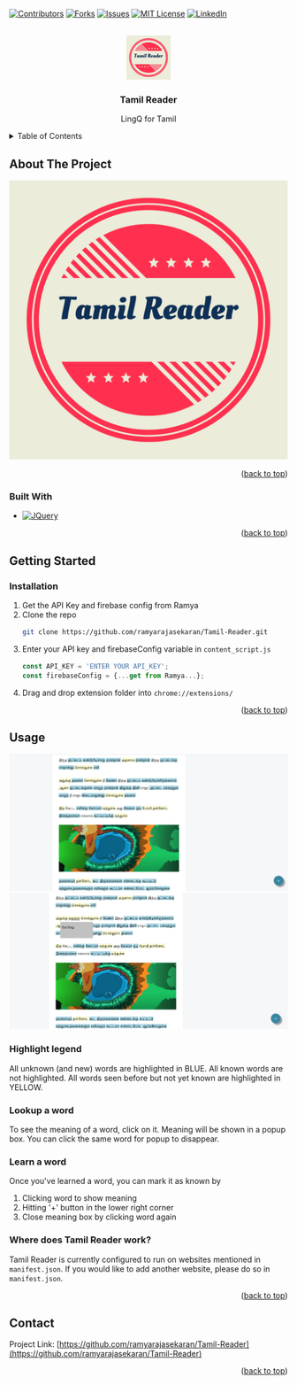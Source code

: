 <div id="top"></div>
<!--
*** Using Best-README-Template from https://github.com/othneildrew/Best-README-Template
-->



<!-- PROJECT SHIELDS -->
<!--
*** I'm using markdown "reference style" links for readability.
*** Reference links are enclosed in brackets [ ] instead of parentheses ( ).
*** See the bottom of this document for the declaration of the reference variables
*** for contributors-url, forks-url, etc. This is an optional, concise syntax you may use.
*** https://www.markdownguide.org/basic-syntax/#reference-style-links
-->
[![Contributors][contributors-shield]][contributors-url]
[![Forks][forks-shield]][forks-url]
[![Issues][issues-shield]][issues-url]
[![MIT License][license-shield]][license-url]
[![LinkedIn][linkedin-shield]][linkedin-url]



<!-- PROJECT LOGO -->
<br />
<div align="center">
  <a href="https://github.com/ramyarajasekaran/Tamil-Reader">
    <img src="images/logo.png" alt="Logo" width="80" height="80">
  </a>

<h3 align="center">Tamil Reader</h3>

  <p align="center">
    LingQ for Tamil
    <br />
  </p>
</div>



<!-- TABLE OF CONTENTS -->
<details>
  <summary>Table of Contents</summary>
  <ol>
    <li>
      <a href="#about-the-project">About The Project</a>
      <ul>
        <li><a href="#built-with">Built With</a></li>
      </ul>
    </li>
    <li>
      <a href="#getting-started">Getting Started</a>
      <ul>
        <li><a href="#installation">Installation</a></li>
      </ul>
    </li>
    <li><a href="#usage">Usage</a></li>
  </ol>
</details>



<!-- ABOUT THE PROJECT -->
## About The Project

[![Tamil Reader][product-screenshot]](https://example.com)

<p align="right">(<a href="#top">back to top</a>)</p>



### Built With

* [![JQuery][JQuery.com]][JQuery-url]

<p align="right">(<a href="#top">back to top</a>)</p>



<!-- GETTING STARTED -->
## Getting Started

### Installation

1. Get the API Key and firebase config from Ramya
2. Clone the repo
   ```sh
   git clone https://github.com/ramyarajasekaran/Tamil-Reader.git
   ```
3. Enter your API key and firebaseConfig variable in `content_script.js`
   ```js
   const API_KEY = 'ENTER YOUR API_KEY';
   const firebaseConfig = {...get from Ramya...};
   ```
4. Drag and drop extension folder into `chrome://extensions/`

<p align="right">(<a href="#top">back to top</a>)</p>



<!-- USAGE EXAMPLES -->
## Usage

![Viewing Tamil text](images/Tamil_Reader_Usage1.png "Viewing Tamil")
![Looking up words](images/Tamil_Reader_Usage2.png "Looking up words")

### Highlight legend
All unknown (and new) words are highlighted in BLUE.
All known words are not highlighted.
All words seen before but not yet known are highlighted in YELLOW.

### Lookup a word
To see the meaning of a word, click on it. Meaning will be shown in a popup box.
You can click the same word for popup to disappear.

### Learn a word
Once you've learned a word, you can mark it as known by
1. Clicking word to show meaning
2. Hitting '+' button in the lower right corner
3. Close meaning box by clicking word again

### Where does Tamil Reader work?
Tamil Reader is currently configured to run on websites mentioned in `manifest.json`. If you would like to add another website, please do so in `manifest.json`.



<p align="right">(<a href="#top">back to top</a>)</p>

<!-- CONTACT -->
## Contact

Project Link: [https://github.com/ramyarajasekaran/Tamil-Reader](https://github.com/ramyarajasekaran/Tamil-Reader)

<p align="right">(<a href="#top">back to top</a>)</p>

<!-- MARKDOWN LINKS & IMAGES -->
<!-- https://www.markdownguide.org/basic-syntax/#reference-style-links -->
[contributors-shield]: https://img.shields.io/github/contributors/github_username/repo_name.svg?style=for-the-badge
[contributors-url]: https://github.com/github_username/repo_name/graphs/contributors
[forks-shield]: https://img.shields.io/github/forks/github_username/repo_name.svg?style=for-the-badge
[forks-url]: https://github.com/github_username/repo_name/network/members
[stars-shield]: https://img.shields.io/github/stars/github_username/repo_name.svg?style=for-the-badge
[stars-url]: https://github.com/github_username/repo_name/stargazers
[issues-shield]: https://img.shields.io/github/issues/github_username/repo_name.svg?style=for-the-badge
[issues-url]: https://github.com/github_username/repo_name/issues
[license-shield]: https://img.shields.io/github/license/github_username/repo_name.svg?style=for-the-badge
[license-url]: https://github.com/github_username/repo_name/blob/master/LICENSE.txt
[linkedin-shield]: https://img.shields.io/badge/-LinkedIn-black.svg?style=for-the-badge&logo=linkedin&colorB=555
[linkedin-url]: https://linkedin.com/in/linkedin_username
[product-screenshot]: images/logo.png
[Next.js]: https://img.shields.io/badge/next.js-000000?style=for-the-badge&logo=nextdotjs&logoColor=white
[Next-url]: https://nextjs.org/
[React.js]: https://img.shields.io/badge/React-20232A?style=for-the-badge&logo=react&logoColor=61DAFB
[React-url]: https://reactjs.org/
[Vue.js]: https://img.shields.io/badge/Vue.js-35495E?style=for-the-badge&logo=vuedotjs&logoColor=4FC08D
[Vue-url]: https://vuejs.org/
[Angular.io]: https://img.shields.io/badge/Angular-DD0031?style=for-the-badge&logo=angular&logoColor=white
[Angular-url]: https://angular.io/
[Svelte.dev]: https://img.shields.io/badge/Svelte-4A4A55?style=for-the-badge&logo=svelte&logoColor=FF3E00
[Svelte-url]: https://svelte.dev/
[Laravel.com]: https://img.shields.io/badge/Laravel-FF2D20?style=for-the-badge&logo=laravel&logoColor=white
[Laravel-url]: https://laravel.com
[Bootstrap.com]: https://img.shields.io/badge/Bootstrap-563D7C?style=for-the-badge&logo=bootstrap&logoColor=white
[Bootstrap-url]: https://getbootstrap.com
[JQuery.com]: https://img.shields.io/badge/jQuery-0769AD?style=for-the-badge&logo=jquery&logoColor=white
[JQuery-url]: https://jquery.com 